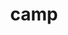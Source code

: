 ---
title: "camp"
layout: cache
categories: [package, v0.18.1]
meta: {"versions": ["0.2.2", "2022.03.0"], "compilers": ["gcc@=7.3.1", "gcc@=7.5.0"], "oss": ["amzn2", "ubuntu18.04"], "platforms": ["linux"], "targets": ["aarch64", "graviton2", "x86_64", "x86_64_v3", "x86_64_v4"], "stacks": ["aws-isc", "aws-isc-aarch64", "data-vis-sdk", "e4s", "radiuss", "root"], "num_specs": 9, "num_specs_by_stack": {"aws-isc": 2, "root": 9, "radiuss": 1, "e4s": 2, "aws-isc-aarch64": 4, "data-vis-sdk": 1}}
spec_details: [{"hash": "srhfbqklxr5imgvv6zcsbff7dv3m7puh", "compiler": "gcc@=7.3.1", "versions": ["2022.03.0"], "os": "amzn2", "platform": "linux", "target": "x86_64_v3", "variants": ["build_type=RelWithDebInfo", "+cuda", "cuda_arch=70", "~ipo", "~rocm", "~tests"], "stacks": ["aws-isc", "root"], "size": "-", "tarball": "https://binaries.spack.io/v0.18.1/build_cache/linux-amzn2-x86_64_v3/gcc-7.3.1/camp-2022.03.0/linux-amzn2-x86_64_v3-gcc-7.3.1-camp-2022.03.0-srhfbqklxr5imgvv6zcsbff7dv3m7puh.spack"}, {"hash": "omjpfmhehj62obs7z2ldjvf2dv542akq", "compiler": "gcc@=7.5.0", "versions": ["2022.03.0"], "os": "ubuntu18.04", "platform": "linux", "target": "x86_64", "variants": ["build_type=RelWithDebInfo", "~cuda", "~ipo", "~rocm", "~tests"], "stacks": ["radiuss", "e4s", "root"], "size": "-", "tarball": "https://binaries.spack.io/v0.18.1/build_cache/linux-ubuntu18.04-x86_64/gcc-7.5.0/camp-2022.03.0/linux-ubuntu18.04-x86_64-gcc-7.5.0-camp-2022.03.0-omjpfmhehj62obs7z2ldjvf2dv542akq.spack"}, {"hash": "sajia2ctigrmtn4t4iylhhh5a5i4f3ke", "compiler": "gcc@=7.3.1", "versions": ["2022.03.0"], "os": "amzn2", "platform": "linux", "target": "graviton2", "variants": ["build_type=RelWithDebInfo", "~cuda", "~ipo", "~rocm", "~tests"], "stacks": ["aws-isc-aarch64", "root"], "size": "-", "tarball": "https://binaries.spack.io/v0.18.1/build_cache/linux-amzn2-graviton2/gcc-7.3.1/camp-2022.03.0/linux-amzn2-graviton2-gcc-7.3.1-camp-2022.03.0-sajia2ctigrmtn4t4iylhhh5a5i4f3ke.spack"}, {"hash": "iw3gprg6tr44p5lppva62onzkukhxgwl", "compiler": "gcc@=7.5.0", "versions": ["0.2.2"], "os": "ubuntu18.04", "platform": "linux", "target": "x86_64", "variants": ["build_type=RelWithDebInfo", "~cuda", "~ipo", "~rocm", "~tests"], "stacks": ["data-vis-sdk", "root"], "size": "-", "tarball": "https://binaries.spack.io/v0.18.1/build_cache/linux-ubuntu18.04-x86_64/gcc-7.5.0/camp-0.2.2/linux-ubuntu18.04-x86_64-gcc-7.5.0-camp-0.2.2-iw3gprg6tr44p5lppva62onzkukhxgwl.spack"}, {"hash": "ct3opv5gpuscyoxv77irsgu6eyl53ixs", "compiler": "gcc@=7.3.1", "versions": ["2022.03.0"], "os": "amzn2", "platform": "linux", "target": "aarch64", "variants": ["build_type=RelWithDebInfo", "~cuda", "~ipo", "~rocm", "~tests"], "stacks": ["aws-isc-aarch64", "root"], "size": "-", "tarball": "https://binaries.spack.io/v0.18.1/build_cache/linux-amzn2-aarch64/gcc-7.3.1/camp-2022.03.0/linux-amzn2-aarch64-gcc-7.3.1-camp-2022.03.0-ct3opv5gpuscyoxv77irsgu6eyl53ixs.spack"}, {"hash": "oskrlfajkvivbxmktre5bjrcspuhqix5", "compiler": "gcc@=7.3.1", "versions": ["2022.03.0"], "os": "amzn2", "platform": "linux", "target": "x86_64_v4", "variants": ["build_type=RelWithDebInfo", "+cuda", "cuda_arch=70", "~ipo", "~rocm", "~tests"], "stacks": ["aws-isc", "root"], "size": "-", "tarball": "https://binaries.spack.io/v0.18.1/build_cache/linux-amzn2-x86_64_v4/gcc-7.3.1/camp-2022.03.0/linux-amzn2-x86_64_v4-gcc-7.3.1-camp-2022.03.0-oskrlfajkvivbxmktre5bjrcspuhqix5.spack"}, {"hash": "ael746edfpc7mwoxoy4jxjd5tufzuf4e", "compiler": "gcc@=7.3.1", "versions": ["2022.03.0"], "os": "amzn2", "platform": "linux", "target": "graviton2", "variants": ["build_type=RelWithDebInfo", "+cuda", "cuda_arch=70", "~ipo", "~rocm", "~tests"], "stacks": ["aws-isc-aarch64", "root"], "size": "-", "tarball": "https://binaries.spack.io/v0.18.1/build_cache/linux-amzn2-graviton2/gcc-7.3.1/camp-2022.03.0/linux-amzn2-graviton2-gcc-7.3.1-camp-2022.03.0-ael746edfpc7mwoxoy4jxjd5tufzuf4e.spack"}, {"hash": "wxlp2x5ngnyo4kwot7qowyynb2a3n47j", "compiler": "gcc@=7.5.0", "versions": ["2022.03.0"], "os": "ubuntu18.04", "platform": "linux", "target": "x86_64", "variants": ["build_type=RelWithDebInfo", "+cuda", "cuda_arch=70", "~ipo", "~rocm", "~tests"], "stacks": ["e4s", "root"], "size": "-", "tarball": "https://binaries.spack.io/v0.18.1/build_cache/linux-ubuntu18.04-x86_64/gcc-7.5.0/camp-2022.03.0/linux-ubuntu18.04-x86_64-gcc-7.5.0-camp-2022.03.0-wxlp2x5ngnyo4kwot7qowyynb2a3n47j.spack"}, {"hash": "vwhiittgvtanbnkst4zx3ltkn7zza3ll", "compiler": "gcc@=7.3.1", "versions": ["2022.03.0"], "os": "amzn2", "platform": "linux", "target": "aarch64", "variants": ["build_type=RelWithDebInfo", "+cuda", "cuda_arch=70", "~ipo", "~rocm", "~tests"], "stacks": ["aws-isc-aarch64", "root"], "size": "-", "tarball": "https://binaries.spack.io/v0.18.1/build_cache/linux-amzn2-aarch64/gcc-7.3.1/camp-2022.03.0/linux-amzn2-aarch64-gcc-7.3.1-camp-2022.03.0-vwhiittgvtanbnkst4zx3ltkn7zza3ll.spack"}]
---